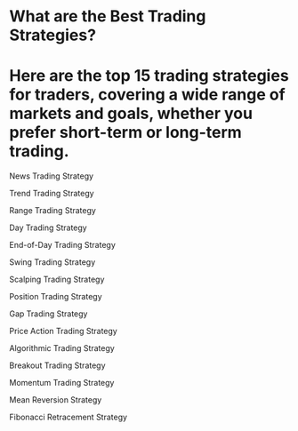 # What are the Best Trading Strategies?
# Here are the top 15 trading strategies for traders, covering a wide range of markets and goals, whether you prefer short-term or long-term trading.

News Trading Strategy

Trend Trading Strategy

Range Trading Strategy

Day Trading Strategy

End-of-Day Trading Strategy

Swing Trading Strategy

Scalping Trading Strategy

Position Trading Strategy

Gap Trading Strategy

Price Action Trading Strategy

Algorithmic Trading Strategy

Breakout Trading Strategy

Momentum Trading Strategy

Mean Reversion Strategy

Fibonacci Retracement Strategy
